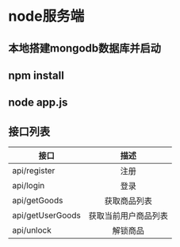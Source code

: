 # node服务端

## 本地搭建mongodb数据库并启动

## npm install 

## node app.js

## 接口列表
| 接口        | 描述    |
| --------   | :----:  |
| api/register|注册|
| api/login   |登录|
| api/getGoods |获取商品列表|
| api/getUserGoods|获取当前用户商品列表|
| api/unlock|解锁商品|


